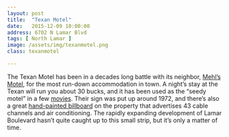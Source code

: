 ```yaml
---
layout: post
title:  "Texan Motel"
date:   2015-12-09 10:00:00
address: 6702 N Lamar Blvd
tags: [ North Lamar ]
image: /assets/img/texanmotel.png
class: texanmotel

---
```

The Texan Motel has been in a decades long battle with its neighbor, [Mehl’s Motel](https://c1.staticflickr.com/5/4064/4686511303_81c9170ae7_b.jpg), for the most run-down accommodation in town. A night’s stay at the Texan will run you about 30 bucks, and it has been used as the “seedy motel” in a few [movies](https://en.wikipedia.org/wiki/Stop-Loss_(film)). Their sign was put up around 1972, and there’s also a great [hand-painted billboard](https://www.flickr.com/photos/roadsidenut/5607786147/in/photolist-5Q3VAv-aqGgFy-74Dqif-5714gC-asGyEc-aqE3Me-bFcg1Z-wf1beV-6RQvTW-DWiZE-DWiYb-DWiXv-DWiZm-DWiZ4-DWiYy-iVM8Eu-9xxns4-sptfT1-6HrL2Z-938mcv-vX5uin-ebjd2d-dBEaQU-59VgEK-8A75bL-iXnzMe-dByKnc-4mLaT6-9JNNq3-evkLWK-7vPiKN-5S6Ft9-8uxYUn-8RJSXm-8HRSof-5yKNqg-dmk9B7-75hxRP-qwra1M-qwrcuz-qwr5Ap-7dkrNi-8HRT6Y-8HNFVn-8HNKnR-8HNHWc-8HRQx3-cDPaeE-66jT7G-48gTB6/) on the property that advertises 43 cable channels and air conditioning. The rapidly expanding development of Lamar Boulevard hasn’t quite caught up to this small strip, but it’s only a matter of time.
